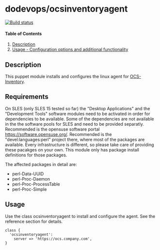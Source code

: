 # dodevops/ocsinventoryagent

[![Build status](https://img.shields.io/travis/dodevops/puppet-ocsinventoryagent.svg)](https://travis-ci.org/dodevops/puppet-ocsinventoryagent)

#### Table of Contents

1. [Description](#description)
3. [Usage - Configuration options and additional functionality](#usage)

## Description

This puppet module installs and configures the linux agent for [OCS-Inventory](https://ocsinventory-ng.org/?lang=en).

## Requirements

On SLES (only SLES 15 tested so far) the "Desktop Applications" and the "Development Tools" software modules need to be
activated in order for dependencies to be available. Some of the dependencies are not available in the the software
pools for SLES and need to be provided separatly. Recommended is the opensuse software portal 
https://software.opensuse.org/. Recommended is the "devel:languages:perl" project there, where most of the packages are 
available. Every infrastructure is different, so please take care of providing these pacakges on your own. This module
only has package install definitions for those packages.

The affected packages in detail are:
* perl-Data-UUID
* perl-Proc-Daemon
* perl-Proc-ProcessTable
* perl-Proc-Simple

## Usage

Use the class ocsinventoryagent to install and configure the agent. See the reference section for details.

```
class {
  'ocsinventoryagent':
    server => 'https://ocs.company.com',
}
```
